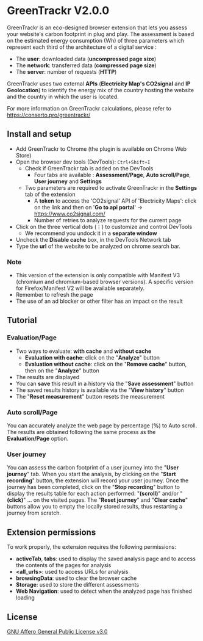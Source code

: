 # GreenTrackr V2.0.0 

GreenTrackr is an eco-designed browser extension that lets you assess your website's carbon footprint in plug and play. The assessment is based on the estimated energy consumption (Wh) of three parameters which represent each third of the architecture of a digital service : 

- The **user**: downloaded data (**uncompressed page size**) 
- The **network**: transferred data (**compressed page size**)
- The **server**: number of requests (**HTTP**)

GreenTrackr uses two external **APIs** (**Electricity Map's CO2signal** and **IP Geolocation**) to identify the energy mix of the country hosting the website and the country in which the user is located.

For more information on GreenTrackr calculations, please refer to https://conserto.pro/greentrackr/

## Install and setup

- Add GreenTrackr to Chrome (the plugin is available on Chrome Web Store) 
- Open the browser dev tools (DevTools): ```Ctrl+Shift+I```
  - Check if GreenTrackr tab is added on the DevTools 
    - Four tabs are available : **Assessment/Page**, **Auto scroll/Page**, **User journey** and **Settings**
  - Two parameters are required to activate GreenTrackr in the **Settings** tab of the extension
    - A **token** to access the 'CO2signal' API of 'Electricity Maps': click on the link and then on '**Go to api portal**' -> https://www.co2signal.com/
    - Number of retries to analyze requests for the current page
- Click on the three vertical dots ($\vdots$) to customize and control DevTools
  - We recommend you undock it in a **separate window**
- Uncheck the **Disable cache** box, in the DevTools Network tab
- Type the **url** of the website to be analyzed on chrome search bar. 

### Note

- This version of the extension is only compatible with Manifest V3 (chromium and chromium-based browser versions). A specific version for Firefox/Manifest V2 will be available separately.
- Remember to refresh the page
- The use of an ad blocker or other filter has an impact on the result

## Tutorial

### Evaluation/Page

- Two ways to evaluate: **with cache** and **without cache**
  - **Evaluation with cache**: click on the "**Analyze**" button 
  - **Evaluation without cache**: click on the "**Remove cache**" button, then on the "**Analyze**" button 
- The results are displayed
- You can **save** this result in a history via the "**Save assessment**" button
- The saved results history is available via the "**View history**" button
- The "**Reset measurement**" button resets the measurement

### Auto scroll/Page

You can accurately analyze the web page by percentage (**%**) to Auto scroll. The results are obtained following the same process as the **Evaluation/Page** option.

### User journey

You can assess the carbon footprint of a user journey into the "**User journey**" tab. When you start the analysis, by clicking on the "**Start recording**" button, the extension will record your user journey. Once the journey has been completed, click on the "**Stop recording**" button to display the results table for each action performed: "**(scroll)**" and/or "**(click)**" $\dots$ on the visited pages. The "**Reset journey**" and "**Clear cache**" buttons allow you to empty the locally stored results, thus restarting a journey from scratch.

## Extension permissions

To work properly, the extension requires the following permissions:

- **activeTab**, **tabs**: used to display the saved analysis page and to access the contents of the pages for analysis
- **<all_urls>**: used to access URLs for analysis
- **browsingData**: used to clear the browser cache
- **Storage**: used to store the different assessments
- **Web Navigation**: used to detect when the analyzed page has finished loading

## License
[GNU Affero General Public License v3.0](./LICENSE)
